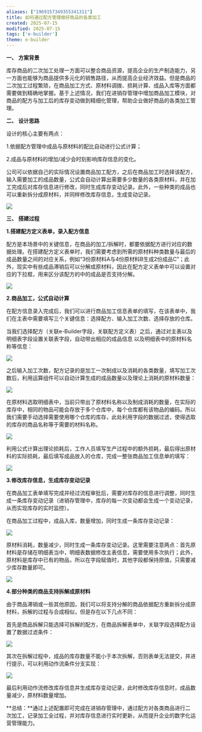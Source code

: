 ```yaml
---
aliases: ["1969157349355341311"]
title: 如何通过配方管理做好商品的各类加工
created: 2025-07-15
modified: 2025-07-15
tags: ['e-builder']
theme: e-builder
---
```


**一、** **方案背景**

库存商品的二次加工处理一方面可以整合商品资源，提高企业的生产制造能力，另一方面也能够为商品提供多元化的销售路径，从而提高企业经济效益。但是商品的二次加工过程繁琐，在商品加工方式、原材料调拨、损耗计算、成品入库等方面都需要做到精确地掌握。基于上述情况，我们在进销存管理中增加商品加工模块，对商品的配方与加工后的库存变动做到精细化管理，帮助企业做好商品的各类加工管理。

**二、** **设计思路**

设计的核心主要有两点：

1.依据配方管理中成品与原材料的配比自动进行公式计算；

2.成品与原材料的增加/减少会时刻影响库存信息的变化。

公司可以依据自己的实际情况设置商品加工配方，之后在商品加工时选择该配方，输入需要加工的成品数量，公式会自动计算出需要多少数量的各类原材料，并在加工完成后对库存信息进行修改，同时生成库存变动记录。此外，一些种类的成品也可以重新拆分成原材料，并同样修改库存信息，生成变动记录。

**![](404e5b90d1ee7c69306fd83dfadba38b.jpg)**

**三、** **搭建过程**

**1.搭建配方定义表单，录入配方信息**

配方是本场景中的关键信息，在商品的加工/拆解时，都要依据配方进行对应的数据处理。在搭建配方定义表单时，我们需要考虑到所需的原材料种类数量与最后的成品数量之间的对应关系，例如“3份原材料A与4份原材料B生成2份成品C”；此外，现实中有些成品滞销后可以分解成原材料，因此在配方定义表单中可以设置对应的下拉框，用来区分该配方的中的成品是否支持分解。

![](c618c8a5f8d745508ff8bafaeb71a833.jpg)

**2.商品加工，公式自动计算**

在配方信息录入完成后，我们可以进行商品加工信息表单的填写，在该表单中，我们在主表中需要填写三个关键信息：选择配方、输入加工次数、选择存放的仓库。

当我们选择配方（关联e-Builder字段，关联配方定义表）之后，通过对主表以及明细表字段设置关联表字段，自动带出相应的成品信息 以及明细表中的原材料名称等信息：

![](d1413bb1a82d4214109ec21d4e5d9f4e.jpg)

之后输入加工次数，配方记录的是加工一次制成以及消耗的各类数量，填写加工次数后，利用运算组件可以自动计算生成的成品数量以及理论上消耗的原材料数量：

![](342c298f5d850f737bee22fb2fdbd22b.jpg)

在原材料选取明细表中，当前只带出了原材料名称以及制成消耗的数量，在实际的库存中，相同的物品可能会存放于多个仓库中，每个仓库都有该物品的编码。所以我们需要手动选择需要使用哪个仓库的库存，此处利用字段的数据过滤，使得选取的库存的商品名称等于需要的材料名称。

![](555a58e3a7f291084c2515b1ddcf80ec.jpg)

利用公式计算出理论损耗后，工作人员填写生产过程中的额外损耗，最后得出原材料的实际损耗，最后填写成品放入的仓库，完成一整张商品加工信息单的填写：

![](5b14ffe62a480a7e84ca33ba9a75064c.jpg)

**3.修改库存信息，生成库存变动记录**

在商品加工表单填写完成并经过流程审批后，需要对库存的信息进行调整，同时生成一条库存变动记录（进销存管理中，库存的每一次变动都会生成一个变动记录，从而实现库存的实时监控）。

在商品加工过程中，成品入库，数量增加，同时生成一条库存变动记录：

![](cb0f575e8022fe820f7706a6c29bb5b3.jpg)

原材料消耗，数量减少，同时生成一条库存变动记录。这里需要注意两点：首先原材料是存储在明细表当中，明细表数据修改主表信息，需要使用多次执行；此外，原材料是库存中已有的物品，所以在字段赋值时，其他字段都保持原值，只需要减少库存数量即可。

![](ffbcfafefea01f66a546ed4a56b973fd.jpg)

**4.部分种类的商品支持拆解成原材料**

由于商品滞销或一些其他原因，我们可以将支持分解的商品依据配方重新拆分成原材料，拆解的过程与合成相似，但是存在以下几点不同：

首先是商品拆解只能选择可拆解的配方，在商品拆解表单中，关联字段选择配方设置了数据过滤条件：

![](699331d874b911fdf32791bfa9423b96.jpg)

其次在拆解过程中，成品的库存数量不能小于本次拆解，否则表单无法提交，并进行提示，可以利用动作流条件分支实现：

![](b8664817ea3efb95533b15c39c443380.jpg)

最后利用动作流修改库存信息并生成库存变动记录，此时修改库存信息时，成品数量减少，原材料数量增加。

**总结：**通过上述配置即可完成在进销存管理中，通过配方对各类商品进行二次加工，记录加工全过程，并对库存信息进行实时更新，从而提升企业的数字化运营管理能力。